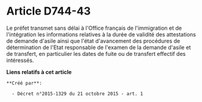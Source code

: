 # Article D744-43

Le préfet transmet sans délai à l'Office français de l'immigration et de l'intégration les informations relatives à la durée
de validité des attestations de demande d'asile ainsi que l'état d'avancement des procédures de détermination de l'Etat
responsable de l'examen de la demande d'asile et de transfert, en particulier les dates de fuite ou de transfert effectif des
intéressés.

**Liens relatifs à cet article**

	**Créé par**:

	  - Décret n°2015-1329 du 21 octobre 2015 - art. 1
